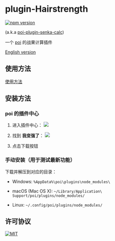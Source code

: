# plugin-Hairstrength

[![npm version][npm-image]][npm-url]

(a.k.a [poi-plugin-senka-calc][npm-url])

一个 [poi](https://github.com/poooi/poi) 的战果计算插件

[English version](/README.md)

## 使用方法

[使用方法](https://github.com/ruiii/plugin-Hairstrength/issues/31)

## 安装方法

### poi 的插件中心

1. 进入插件中心：
![](https://github.com/ruiii/poi-wiki-plugins-image/blob/master/from-poi-plugins-center-1.zh-CN.png)

2. 找到 **我变强了**：
![](https://github.com/ruiii/poi-wiki-plugins-image/blob/master/from-poi-plugins-center-2.zh-CN.png)

3. 点击下载按钮

### 手动安装（用于测试最新功能）

下载并解压到对应的目录：

* Windows: `%AppData%\poi\plugins\node_modules\`

* macOS (Mac OS X): `~/Library/Application\ Support/poi/plugins/node_modules/`

* Linux: `~/.config/poi/plugins/node_modules/`

## 许可协议

[![MIT][license-image]][license-url]

[npm-url]: https://www.npmjs.org/package/poi-plugin-senka-calc
[npm-image]: http://img.shields.io/npm/v/poi-plugin-senka-calc.svg?style=flat-square
[license-image]: http://img.shields.io/npm/l/poi-plugin-senka-calc.svg?style=flat-square
[license-url]: #
